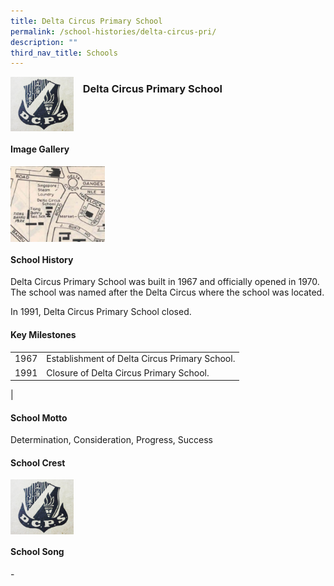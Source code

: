 ```yaml
---
title: Delta Circus Primary School
permalink: /school-histories/delta-circus-pri/
description: ""
third_nav_title: Schools
---
```

<img src="/images/deltacircuspri1.png" style="width:20%;margin-right:15px;" align = "left">

### **Delta Circus Primary School**

<br clear="left">

#### **Image Gallery**

<p><a href="https://staging.d1yxymztqoj7qn.amplifyapp.com/images/deltacircuspri2.jpg">  
<img src="/images/deltacircuspri2.jpg" style="width:30%;margin-right:15px;" align = "left">
</a></p>

<br clear="left">

#### **School History**
Delta Circus Primary School was built in 1967 and officially opened in 1970. The school was named after the Delta Circus where the school was located.  

In 1991, Delta Circus Primary School closed.

#### **Key Milestones**

|  |  |
|:---:|---|
| 1967 | Establishment of Delta Circus Primary School. |
| 1991 | Closure of Delta Circus Primary School. |
|

#### **School Motto**
Determination, Consideration, Progress, Success

#### **School Crest**
<img src="/images/deltacircuspri1.png" style="width:20%;margin-right:15px;" align = "left">

<br clear="left">

#### **School Song**
\-
